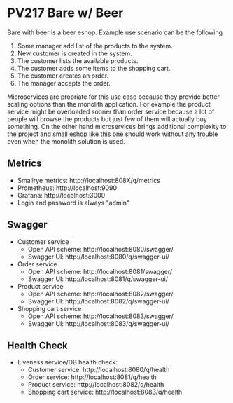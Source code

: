 # PV217 Bare w/ Beer

Bare with beer is a beer eshop. Example use scenario can be the following
1. Some manager add list of the products to the system.
2. New customer is created in the system.
3. The customer lists the available products.
4. The customer adds some items to the shopping cart.
5. The customer creates an order.
6. The manager accepts the order.

Microservices are propriate for this use case because they provide better scaling options than the monolith application. For example the product service might be overloaded sooner than order service because a lot of people will browse the products but just few of them will actually buy something.
On the other hand microservices brings additional complexity to the project and small eshop like this one should work without any trouble even when the monolith solution is used.

## Metrics
- Smallrye metrics: http://localhost:808X/q/metrics
- Prometheus: http://localhost:9090
- Grafana: http://localhost:3000
- Login and password is always "admin"

## Swagger
- Customer service
    - Open API scheme: http://localhost:8080/swagger/
    - Swagger UI: http://localhost:8080/q/swagger-ui/
- Order service
    - Open API scheme: http://localhost:8081/swagger/
    - Swagger UI: http://localhost:8081/q/swagger-ui/
- Product service
    - Open API scheme: http://localhost:8082/swagger/
    - Swagger UI: http://localhost:8082/q/swagger-ui/
- Shopping cart service
    - Open API scheme: http://localhost:8083/swagger/
    - Swagger UI: http://localhost:8083/q/swagger-ui/

## Health Check
- Liveness service/DB health check:
    - Customer service: http://localhost:8080/q/health
    - Order service: http://localhost:8081/q/health
    - Product service: http://localhost:8082/q/health
    - Shopping cart service: http://localhost:8083/q/health
